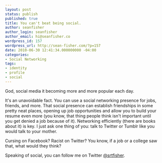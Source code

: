 ```yaml
---
layout: post
status: publish
published: true
title: You can't beat being social.
author: seanfisher
author_login: seanfisher
author_email: hi@seanfisher.co
wordpress_id: 157
wordpress_url: http://sean-fisher.com/?p=157
date: 2010-06-30 12:41:34.000000000 -04:00
categories:
- Social Networking
tags:
- identity
- profile
- social
---
```

God, social media it becoming more and more popular each day.

It's an unavoidable fact. You can use a social networking presence for jobs, friends, and more. That social&nbsp;presence&nbsp;can establish friendships in some pretty neat places, opening up job&nbsp;opportunities&nbsp;and allow you to build your resume even more (you know, that thing people think isn't important until you get denied a job because of it). Networking efficiently (there are books about it) is key. I just ask one thing of you: talk to Twitter or Tumblr like you would talk to your mother.

Cursing on Facebook? Racist on Twitter? You know, if a job or a college saw that, what would they think?

Speaking of social, you can follow me on Twitter <a href="http://twitter.com/srtfisher">@srtfisher</a>.